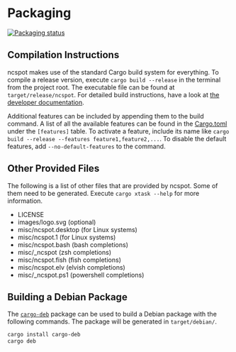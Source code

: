 # Packaging
[![Packaging status](https://repology.org/badge/vertical-allrepos/ncspot.svg)](https://repology.org/project/ncspot/versions)

## Compilation Instructions
ncspot makes use of the standard Cargo build system for everything. To compile a release version,
execute `cargo build --release` in the terminal from the project root. The executable file can be
found at `target/release/ncspot`. For detailed build instructions, have a look at [the developer
documentation](/doc/developers.md).

Additional features can be included by appending them to the build command. A list of all the
available features can be found in the [Cargo.toml](/Cargo.toml) under the `[features]` table. To
activate a feature, include its name like `cargo build --release --features feature1,feature2,...`.
To disable the default features, add `--no-default-features` to the command.

## Other Provided Files
The following is a list of other files that are provided by ncspot. Some of them need to be
generated. Execute `cargo xtask --help` for more information.
- LICENSE
- images/logo.svg (optional)
- misc/ncspot.desktop (for Linux systems)
- misc/ncspot.1 (for Linux systems)
- misc/ncspot.bash (bash completions)
- misc/\_ncspot (zsh completions)
- misc/ncspot.fish (fish completions)
- misc/ncspot.elv (elvish completions)
- misc/\_ncspot.ps1 (powershell completions)

## Building a Debian Package
The [`cargo-deb`](https://github.com/kornelski/cargo-deb#readme) package can be used to build a
Debian package with the following commands. The package will be generated in `target/debian/`.

```sh
cargo install cargo-deb
cargo deb
```

